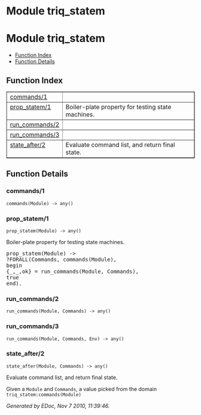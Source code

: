 Module triq_statem
==================


<h1>Module triq_statem</h1>

* [Function Index](#index)
* [Function Details](#functions)






<h2><a name="index">Function Index</a></h2>



<table width="100%" border="1" cellspacing="0" cellpadding="2" summary="function index"><tr><td valign="top"><a href="#commands-1">commands/1</a></td><td></td></tr><tr><td valign="top"><a href="#prop_statem-1">prop_statem/1</a></td><td>Boiler-plate property for testing state machines.</td></tr><tr><td valign="top"><a href="#run_commands-2">run_commands/2</a></td><td></td></tr><tr><td valign="top"><a href="#run_commands-3">run_commands/3</a></td><td></td></tr><tr><td valign="top"><a href="#state_after-2">state_after/2</a></td><td>Evaluate command list, and return final state.</td></tr></table>


<a name="functions"></a>


<h2>Function Details</h2>


<a name="commands-1"></a>


<h3>commands/1</h3>





`commands(Module) -> any()`


<a name="prop_statem-1"></a>


<h3>prop_statem/1</h3>





`prop_statem(Module) -> any()`



Boiler-plate property for testing state machines.

<pre>
prop_statem(Module) ->
?FORALL(Commands, commands(Module),
begin
{_,_,ok} = run_commands(Module, Commands),
true
end).
</pre>

<a name="run_commands-2"></a>


<h3>run_commands/2</h3>





`run_commands(Module, Commands) -> any()`


<a name="run_commands-3"></a>


<h3>run_commands/3</h3>





`run_commands(Module, Commands, Env) -> any()`


<a name="state_after-2"></a>


<h3>state_after/2</h3>





`state_after(Module, Commands) -> any()`





Evaluate command list, and return final state.

Given a `Module` and `Commands`, a value picked from the domain
`triq_statem:commands(Module)`

_Generated by EDoc, Nov 7 2010, 11:39:46._